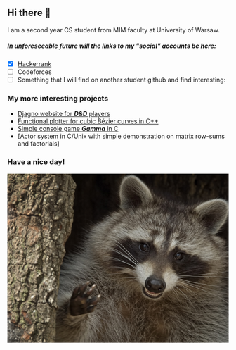 ## Hi there 👋
I am a second year CS student from MIM faculty at University of Warsaw.

##### In unforeseeable future will the links to my "social" accounts be here:

- [X] [Hackerrank](https://www.hackerrank.com/kozakusek)
- [ ] Codeforces  
- [ ] Something that I will find on another student github and find interesting:

### My more interesting projects

- [Djagno website for **_D&D_** players](https://github.com/kozakusek/bd_proj)
- [Functional plotter for cubic Bézier curves in C++](https://github.com/kozakusek/Bezier)
- [Simple console game **_Gamma_** in C](https://github.com/kozakusek/IPP/tree/master/duze%20zadanie)
- [Actor system in C/Unix with simple demonstration on matrix row-sums and factorials]

### Have a nice day!
![Image](https://github.com/kozakusek/kozakusek/blob/main/happy_racoon.jpg)

